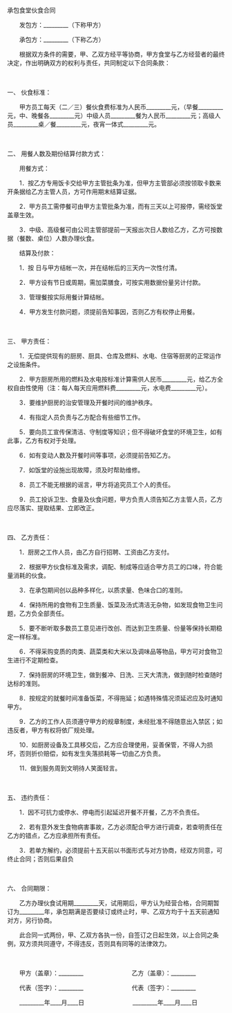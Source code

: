 



承包食堂伙食合同



 

　　发包方：_________（下称甲方）　　

　　承包方：_________（下称乙方）　　

　　根据双方条件的需要，甲、乙双方经平等协商，甲方食堂与乙方经营者的最终决定，作出明确双方的权利与责任，共同制定以下合同条款：

　　

一、
伙食标准：

　　甲方员工每天（二／三）餐伙食费标准为人民币_________元，（早餐_________元，中、晚餐各_________元）中级人员_________餐为人民币_________元；高级人员_________桌／餐_________元，夜宵一体式_________元。

　　

二、
用餐人数及期份结算付款方式：

　　用餐方式：

　　1．按乙方专用饭卡交给甲方主管批条为准，但甲方主管部必须按领取卡数来开条据给乙方主管人员，方可作用期末结算证据。

　　2．甲方员工需停餐可由甲方主管批条为准，而有三天以上可报停，需经饭堂盖章生效。

　　3．中级、高级餐可由公司主管部提前一天报出次日人数给乙方，乙方可按数据（餐数、桌位）人数办理伙食。

　　结算及付款：

　　1．按 日与甲方结帐一次，并在结帐后的三天内一次性付清。

　　2．甲方设有节日或周期，需加菜膳食，可按实用数据份量另计付款。

　　3．管理餐按实际用餐计算结帐。

　　4．甲方发生付款问题，须提前告知事因，否则乙方有权停止用餐。

　　

三、
甲方责任：

　　1．无偿提供现有的厨房、厨具、仓库及燃料、水电、住宿等厨房的正常运作之设施条件。

　　2．甲方厨房所用的燃料及水电按标准计算需供人民币_________元，给乙方全权自由性使用（注：每人每天应用燃料费_________元，水电费_________元）。

　　3．要维护厨房的治安管理及开餐时间的维护秩序。

　　4．有指定人员负责与乙方配合有些细节工作。

　　5．要向员工宣传保清洁、守制度等知识；但不得破坏食堂的环境卫生，如有此事，乙方有权对于处理。

　　6．如有变动人数及开餐时间等事项，必须提前告知乙方。

　　7．如饭堂的设施出现故障，须及时帮助维修。

　　8．员工不能无根据的谣言，甲方将追究员工个人的责任。

　　9．员工投诉卫生、食量及伙食问题，甲方负责人须告知乙方主管人员，乙方应尽落实、提取结果、立即改正。

　　

四、
乙方责任：

　　1．厨房之工作人员，由乙方自行招聘、工资由乙方支付。

　　2．根据甲方伙食标准及需求，调配、制成等应适合甲方员工的口味，符合能量消耗的伙食。

　　3．在承包期间创以品种多样化，以质求量、色味合口的准则。

　　4．保持所用的食物有卫生质量、饭菜及汤式清洁无杂物，如发现食物卫生问题，乙方负全部责任。

　　5．要不断听取多数员工意见进行改创、而达到卫生质量、份量等保持长期稳定一样标准。

　　6．不得采购变质的肉类、蔬菜类和大米以及调味品等物品，甲方可对食物卫生进行不定期检查。

　　7．保持厨房的环境卫生，做到餐冲、日洗、三天大清洗，做到随时检查随时达标的准则。

　　8．按规定的就餐时间准备饭菜，不得拖延；如遇特殊情况须延迟应及时通知甲方。

　　9．乙方的工作人员须遵守甲方的规章制度，未经批准不得随意出入禁区；如违反者，甲方有权将依厂规处理。

　　10．如厨房设备及工具移交后，乙方应合理使用，妥善保管，不得人为损坏，否则折价赔偿，如有发生失落损耗等一切由乙方负责。

　　11．做到服务周到文明待人笑面轻言。

　　

五、
违约责任：

　　1．因不可抗力或停水、停电而引起延迟开餐不开餐，乙方不负责任。

　　2．若有意外发生食物病害事故，乙方必须配合甲方进行调查，若查明责任在乙方的错点，乙方应承担所有责任。

　　3．若单方解约，必须提前十五天前以书面形式与对方协商，经双方同意，可终止合同；否则后果自负

　　

六、
合同期限：

　　乙方办理伙食试用期_________天，试用期后，甲方认为经营合格，合同期暂订为_________年，承包期满是否要续订或终止时，甲、乙双方均于十五天前通知对方，另行协商。

　　此合同一式两份，甲、乙双方各执一份，自签订之日起生效，以上合同之条例，双方须共同遵守，不得违反，否则具有同等的法律效力。

　　　　

　　甲方（盖章）：_________　　　　　　　　乙方（盖章）：_________　　

　　代表（签字）：_________　　　　　　　　代表（签字）：_________　　

　　_________年____月____日　　　　　　　　_________年____月____日